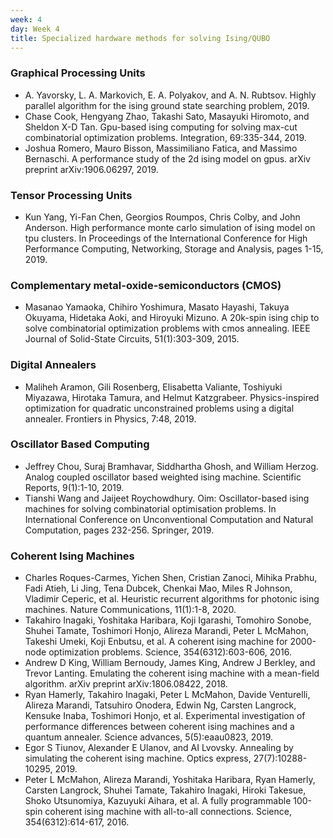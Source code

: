 ```yaml
---
week: 4
day: Week 4
title: Specialized hardware methods for solving Ising/QUBO
---
```

### Graphical Processing Units
- A. Yavorsky, L. A. Markovich, E. A. Polyakov, and A. N. Rubtsov. Highly parallel algorithm for the ising ground state searching problem, 2019.
- Chase Cook, Hengyang Zhao, Takashi Sato, Masayuki Hiromoto, and Sheldon X-D Tan. Gpu-based ising computing for solving max-cut combinatorial optimization problems. Integration, 69:335-344, 2019.
- Joshua Romero, Mauro Bisson, Massimiliano Fatica, and Massimo Bernaschi. A performance study of the 2d ising model on gpus. arXiv preprint arXiv:1906.06297, 2019.

### Tensor Processing Units
- Kun Yang, Yi-Fan Chen, Georgios Roumpos, Chris Colby, and John Anderson. High performance monte carlo simulation of ising model on tpu clusters. In Proceedings of the International Conference for High Performance Computing, Networking, Storage and Analysis, pages 1-15, 2019.

### Complementary metal-oxide-semiconductors (CMOS)
- Masanao Yamaoka, Chihiro Yoshimura, Masato Hayashi, Takuya Okuyama, Hidetaka Aoki, and Hiroyuki Mizuno. A 20k-spin ising chip to solve combinatorial optimization problems with cmos annealing. IEEE Journal of Solid-State Circuits, 51(1):303-309, 2015.

### Digital Annealers
- Maliheh Aramon, Gili Rosenberg, Elisabetta Valiante, Toshiyuki Miyazawa, Hirotaka Tamura, and Helmut Katzgrabeer. Physics-inspired optimization for quadratic unconstrained problems using a digital annealer. Frontiers in Physics, 7:48, 2019.

### Oscillator Based Computing
- Jeffrey Chou, Suraj Bramhavar, Siddhartha Ghosh, and William Herzog. Analog coupled oscillator based weighted ising machine. Scientific Reports, 9(1):1-10, 2019.
- Tianshi Wang and Jaijeet Roychowdhury. Oim: Oscillator-based ising machines for solving combinatorial optimisation problems. In International Conference on Unconventional Computation and Natural Computation, pages 232-256. Springer, 2019.

### Coherent Ising Machines
- Charles Roques-Carmes, Yichen Shen, Cristian Zanoci, Mihika Prabhu, Fadi Atieh, Li Jing, Tena Dubcek, Chenkai Mao, Miles R Johnson, Vladimir Ceperic, et al. Heuristic recurrent algorithms for photonic ising machines. Nature Communications, 11(1):1-8, 2020.
- Takahiro Inagaki, Yoshitaka Haribara, Koji Igarashi, Tomohiro Sonobe, Shuhei Tamate, Toshimori Honjo, Alireza Marandi, Peter L McMahon, Takeshi Umeki, Koji Enbutsu, et al. A coherent ising machine for 2000-node optimization problems. Science, 354(6312):603-606, 2016.
- Andrew D King, William Bernoudy, James King, Andrew J Berkley, and Trevor Lanting. Emulating the coherent ising machine with a mean-field algorithm. arXiv preprint arXiv:1806.08422, 2018.
- Ryan Hamerly, Takahiro Inagaki, Peter L McMahon, Davide Venturelli, Alireza Marandi, Tatsuhiro Onodera, Edwin Ng, Carsten Langrock, Kensuke Inaba, Toshimori Honjo, et al. Experimental investigation of performance differences between coherent ising machines and a quantum annealer. Science advances, 5(5):eaau0823, 2019.
- Egor S Tiunov, Alexander E Ulanov, and AI Lvovsky. Annealing by simulating the coherent ising machine. Optics express, 27(7):10288-10295, 2019.
- Peter L McMahon, Alireza Marandi, Yoshitaka Haribara, Ryan Hamerly, Carsten Langrock, Shuhei Tamate, Takahiro Inagaki, Hiroki Takesue, Shoko Utsunomiya, Kazuyuki Aihara, et al. A fully programmable 100-spin coherent ising machine with all-to-all connections. Science, 354(6312):614-617, 2016.

